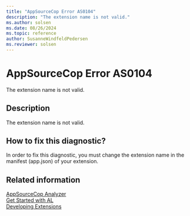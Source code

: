 ```yaml
---
title: "AppSourceCop Error AS0104"
description: "The extension name is not valid."
ms.author: solsen
ms.date: 08/26/2024
ms.topic: reference
author: SusanneWindfeldPedersen
ms.reviewer: solsen
---
```

[//]: # (START>DO_NOT_EDIT)
[//]: # (IMPORTANT:Do not edit any of the content between here and the END>DO_NOT_EDIT.)
[//]: # (Any modifications should be made in the .xml files in the ModernDev repo.)
# AppSourceCop Error AS0104
The extension name is not valid.

## Description
The extension name is not valid.

[//]: # (IMPORTANT: END>DO_NOT_EDIT)

## How to fix this diagnostic?

In order to fix this diagnostic, you must change the extension name in the manifest (app.json) of your extension.

## Related information  
[AppSourceCop Analyzer](appsourcecop.md)  
[Get Started with AL](../devenv-get-started.md)  
[Developing Extensions](../devenv-dev-overview.md)  